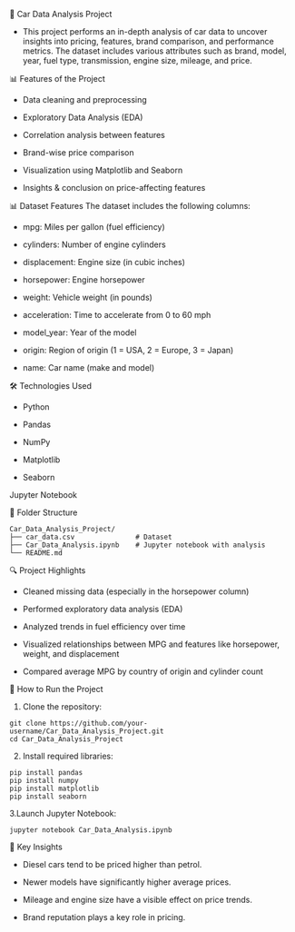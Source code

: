 
🚗 Car Data Analysis Project

- This project performs an in-depth analysis of car data to uncover insights into pricing, features, brand comparison, and performance metrics. The dataset includes various attributes such as brand, model, year, fuel type, transmission, engine size, mileage, and price.



📊 Features of the Project

  - Data cleaning and preprocessing

  - Exploratory Data Analysis (EDA)

  - Correlation analysis between features

  - Brand-wise price comparison

  - Visualization using Matplotlib and Seaborn

  - Insights & conclusion on price-affecting features

  📊 Dataset Features
     The dataset includes the following columns:

   - mpg: Miles per gallon (fuel efficiency)

   - cylinders: Number of engine cylinders

   - displacement: Engine size (in cubic inches)

   - horsepower: Engine horsepower

   - weight: Vehicle weight (in pounds)

   - acceleration: Time to accelerate from 0 to 60 mph

   - model_year: Year of the model

   - origin: Region of origin (1 = USA, 2 = Europe, 3 = Japan)

   - name: Car name (make and model) 
 

🛠️ Technologies Used
  - Python

 - Pandas

 - NumPy

 - Matplotlib

 - Seaborn

Jupyter Notebook

📁 Folder Structure
```
Car_Data_Analysis_Project/
├── car_data.csv               # Dataset
├── Car_Data_Analysis.ipynb    # Jupyter notebook with analysis
└── README.md
```

🔍 Project Highlights
 - Cleaned missing data (especially in the horsepower column)

 - Performed exploratory data analysis (EDA)

 - Analyzed trends in fuel efficiency over time

 - Visualized relationships between MPG and features like horsepower, weight, and displacement

 - Compared average MPG by country of origin and cylinder count

📌 How to Run the Project
1. Clone the repository:
```
git clone https://github.com/your-username/Car_Data_Analysis_Project.git
cd Car_Data_Analysis_Project
```

2. Install required libraries:
```
pip install pandas
pip install numpy
pip install matplotlib
pip install seaborn
```

3.Launch Jupyter Notebook:
```
jupyter notebook Car_Data_Analysis.ipynb
```

📌 Key Insights

- Diesel cars tend to be priced higher than petrol.

- Newer models have significantly higher average prices.

- Mileage and engine size have a visible effect on price trends.

- Brand reputation plays a key role in pricing.


